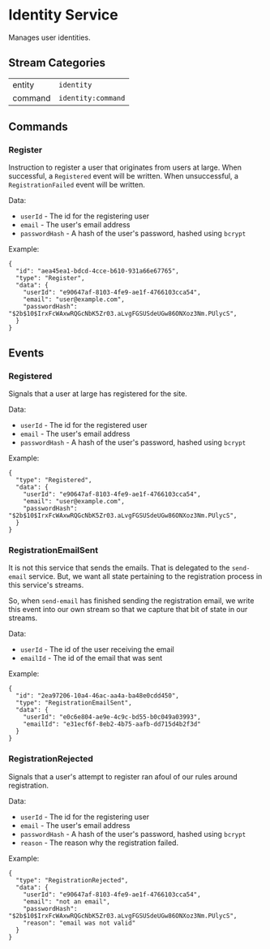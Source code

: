 # Identity Service

Manages user identities.

## Stream Categories

|         |                    |
| ------- | ------------------ |
| entity  | `identity`         |
| command | `identity:command` |

## Commands

### Register

Instruction to register a user that originates from users at large. When successful, a `Registered` event will be written. When unsuccessful, a `RegistrationFailed` event will be written.

Data:

- `userId` - The id for the registering user
- `email` - The user's email address
- `passwordHash` - A hash of the user's password, hashed using `bcrypt`

Example:

```
{
  "id": "aea45ea1-bdcd-4cce-b610-931a66e67765",
  "type": "Register",
  "data": {
    "userId": "e90647af-8103-4fe9-ae1f-4766103cca54",
    "email": "user@example.com",
    "passwordHash": "$2b$10$IrxFcWAxwRQGcNbK5Zr03.aLvgFGSUSdeUGw86ONXoz3Nm.PUlycS",
  }
}
```

## Events

### Registered

Signals that a user at large has registered for the site.

Data:

- `userId` - The id for the registered user
- `email` - The user's email address
- `passwordHash` - A hash of the user's password, hashed using `bcrypt`

Example:

```
{
  "type": "Registered",
  "data": {
    "userId": "e90647af-8103-4fe9-ae1f-4766103cca54",
    "email": "user@example.com",
    "passwordHash": "$2b$10$IrxFcWAxwRQGcNbK5Zr03.aLvgFGSUSdeUGw86ONXoz3Nm.PUlycS",
  }
}
```

### RegistrationEmailSent

It is not this service that sends the emails. That is delegated to the `send-email` service. But, we want all state pertaining to the registration process in this service's streams.

So, when `send-email` has finished sending the registration email, we write this event into our own stream so that we capture that bit of state in our streams.

Data:

- `userId` - The id of the user receiving the email
- `emailId` - The id of the email that was sent

Example:

```
{
  "id": "2ea97206-10a4-46ac-aa4a-ba48e0cdd450",
  "type": "RegistrationEmailSent",
  "data": {
    "userId": "e0c6e804-ae9e-4c9c-bd55-b0c049a03993",
    "emailId": "e31ecf6f-8eb2-4b75-aafb-dd715d4b2f3d"
  }
}
```

### RegistrationRejected

Signals that a user's attempt to register ran afoul of our rules around registration.

Data:

- `userId` - The id for the registering user
- `email` - The user's email address
- `passwordHash` - A hash of the user's password, hashed using `bcrypt`
- `reason` - The reason why the registration failed.

Example:

```
{
  "type": "RegistrationRejected",
  "data": {
    "userId": "e90647af-8103-4fe9-ae1f-4766103cca54",
    "email": "not an email",
    "passwordHash": "$2b$10$IrxFcWAxwRQGcNbK5Zr03.aLvgFGSUSdeUGw86ONXoz3Nm.PUlycS",
    "reason": "email was not valid"
  }
}
```
